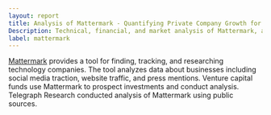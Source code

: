 ```yaml
---
layout: report
title: Analysis of Mattermark - Quantifying Private Company Growth for Startup Investors
Description: Technical, financial, and market analysis of Mattermark, a data analysis startup focused on quantifying technology company growth. 
label: mattermark
---
```


[Mattermark](http://mattermark.com) provides a tool for finding, tracking, and researching technology companies. The tool analyzes data about businesses including social media traction, website traffic, and press mentions. Venture capital funds use Mattermark to prospect investments and conduct analysis. Telegraph Research conducted analysis of Mattermark using public sources.

